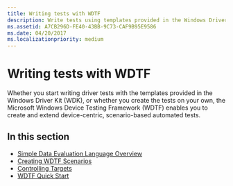```yaml
---
title: Writing tests with WDTF
description: Write tests using templates provided in the Windows Driver Kit (WDK) to create and extend device-centric, scenario-based automated tests
ms.assetid: A7CB296D-FE40-43BB-9C73-CAF9B95E9586
ms.date: 04/20/2017
ms.localizationpriority: medium
---
```


# Writing tests with WDTF


Whether you start writing driver tests with the templates provided in the Windows Driver Kit (WDK), or whether you create the tests on your own, the Microsoft Windows Device Testing Framework (WDTF) enables you to create and extend device-centric, scenario-based automated tests.

## In this section


-   [Simple Data Evaluation Language Overview](simple-data-evaluation-language-overview.md)
-   [Creating WDTF Scenarios](creating-wdtf-scenarios.md)
-   [Controlling Targets](controlling-targets.md)
-   [WDTF Quick Start](wdtf-quick-start-.md)

 

 




